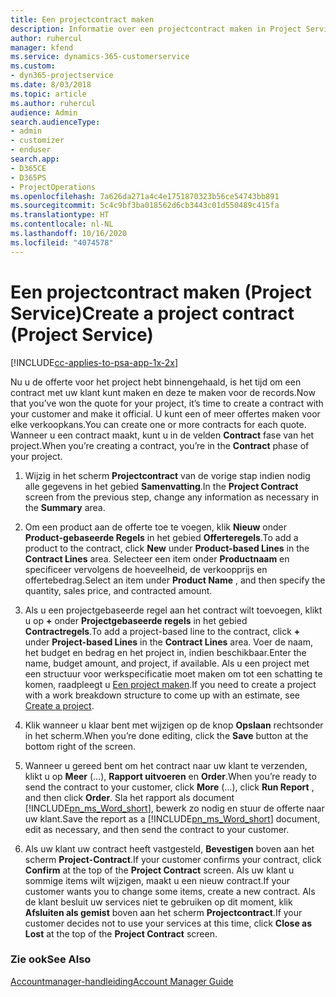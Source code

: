 ```yaml
---
title: Een projectcontract maken
description: Informatie over een projectcontract maken in Project Service
author: ruhercul
manager: kfend
ms.service: dynamics-365-customerservice
ms.custom:
- dyn365-projectservice
ms.date: 8/03/2018
ms.topic: article
ms.author: ruhercul
audience: Admin
search.audienceType:
- admin
- customizer
- enduser
search.app:
- D365CE
- D365PS
- ProjectOperations
ms.openlocfilehash: 7a626da271a4c4e1751870323b56ce54743bb891
ms.sourcegitcommit: 5c4c9bf3ba018562d6cb3443c01d550489c415fa
ms.translationtype: HT
ms.contentlocale: nl-NL
ms.lasthandoff: 10/16/2020
ms.locfileid: "4074578"
---
```

# <a name="create-a-project-contract-project-service"></a><span data-ttu-id="e0959-103">Een projectcontract maken (Project Service)</span><span class="sxs-lookup"><span data-stu-id="e0959-103">Create a project contract (Project Service)</span></span>

[!INCLUDE[cc-applies-to-psa-app-1x-2x](../includes/cc-applies-to-psa-app-1x-2x.md)]

<span data-ttu-id="e0959-104">Nu u de offerte voor het project hebt binnengehaald, is het tijd om een contract met uw klant kunt maken en deze te maken voor de records.</span><span class="sxs-lookup"><span data-stu-id="e0959-104">Now that you’ve won the quote for your project, it’s time to create a contract with your customer and make it official.</span></span> <span data-ttu-id="e0959-105">U kunt een of meer offertes maken voor elke verkoopkans.</span><span class="sxs-lookup"><span data-stu-id="e0959-105">You can create one or more contracts for each quote.</span></span> <span data-ttu-id="e0959-106">Wanneer u een contract maakt, kunt u in de velden **Contract** fase van het project.</span><span class="sxs-lookup"><span data-stu-id="e0959-106">When you’re creating a contract, you’re in the **Contract** phase of your project.</span></span>  
  
1. <span data-ttu-id="e0959-107">Wijzig in het scherm **Projectcontract** van de vorige stap indien nodig alle gegevens in het gebied **Samenvatting**.</span><span class="sxs-lookup"><span data-stu-id="e0959-107">In the **Project Contract** screen from the previous step, change any information as necessary in the **Summary** area.</span></span>  
  
2. <span data-ttu-id="e0959-108">Om een product aan de offerte toe te voegen, klik **Nieuw** onder **Product-gebaseerde Regels** in het gebied **Offerteregels**.</span><span class="sxs-lookup"><span data-stu-id="e0959-108">To add a product to the contract, click **New** under **Product-based Lines** in the **Contract Lines** area.</span></span> <span data-ttu-id="e0959-109">Selecteer een item onder **Productnaam** en specificeer vervolgens de hoeveelheid, de verkoopprijs en offertebedrag.</span><span class="sxs-lookup"><span data-stu-id="e0959-109">Select an item under **Product Name** , and then specify the quantity, sales price, and contracted amount.</span></span>  
  
3. <span data-ttu-id="e0959-110">Als u een projectgebaseerde regel aan het contract wilt toevoegen, klikt u op **+** onder **Projectgebaseerde regels** in het gebied **Contractregels**.</span><span class="sxs-lookup"><span data-stu-id="e0959-110">To add a project-based line to the contract, click **+** under **Project-based Lines** in the **Contract Lines** area.</span></span> <span data-ttu-id="e0959-111">Voer de naam, het budget en bedrag en het project in, indien beschikbaar.</span><span class="sxs-lookup"><span data-stu-id="e0959-111">Enter the name, budget amount, and project, if available.</span></span> <span data-ttu-id="e0959-112">Als u een project met een structuur voor werkspecificatie moet maken om tot een schatting te komen, raadpleegt u [Een project maken](../psa/create-project.md).</span><span class="sxs-lookup"><span data-stu-id="e0959-112">If you need to create a project with a work breakdown structure to come up with an estimate, see [Create a project](../psa/create-project.md).</span></span>  
  
4. <span data-ttu-id="e0959-113">Klik wanneer u klaar bent met wijzigen op de knop **Opslaan** rechtsonder in het scherm.</span><span class="sxs-lookup"><span data-stu-id="e0959-113">When you’re done editing, click the **Save** button at the bottom right of the screen.</span></span>  
  
5. <span data-ttu-id="e0959-114">Wanneer u gereed bent om het contract naar uw klant te verzenden, klikt u op **Meer** (…), **Rapport uitvoeren** en **Order**.</span><span class="sxs-lookup"><span data-stu-id="e0959-114">When you’re ready to send the contract to your customer, click **More** (…), click **Run Report** , and then click **Order**.</span></span> <span data-ttu-id="e0959-115">Sla het rapport als document [!INCLUDE[pn_ms_Word_short](../includes/pn-ms-word-short.md)], bewerk zo nodig en stuur de offerte naar uw klant.</span><span class="sxs-lookup"><span data-stu-id="e0959-115">Save the report as a [!INCLUDE[pn_ms_Word_short](../includes/pn-ms-word-short.md)] document, edit as necessary, and then send the contract to your customer.</span></span>  
  
6. <span data-ttu-id="e0959-116">Als uw klant uw contract heeft vastgesteld, **Bevestigen** boven aan het scherm **Project-Contract**.</span><span class="sxs-lookup"><span data-stu-id="e0959-116">If your customer confirms your contract, click **Confirm** at the top of the **Project Contract** screen.</span></span> <span data-ttu-id="e0959-117">Als uw klant u sommige items wilt wijzigen, maakt u een nieuw contract.</span><span class="sxs-lookup"><span data-stu-id="e0959-117">If your customer wants you to change some items, create a new contract.</span></span> <span data-ttu-id="e0959-118">Als de klant besluit uw services niet te gebruiken op dit moment, klik **Afsluiten als gemist** boven aan het scherm **Projectcontract**.</span><span class="sxs-lookup"><span data-stu-id="e0959-118">If your customer decides not to use your services at this time, click **Close as Lost** at the top of the **Project Contract** screen.</span></span>  
  
### <a name="see-also"></a><span data-ttu-id="e0959-119">Zie ook</span><span class="sxs-lookup"><span data-stu-id="e0959-119">See Also</span></span>  
 [<span data-ttu-id="e0959-120">Accountmanager-handleiding</span><span class="sxs-lookup"><span data-stu-id="e0959-120">Account Manager Guide</span></span>](../psa/account-manager-guide.md)
